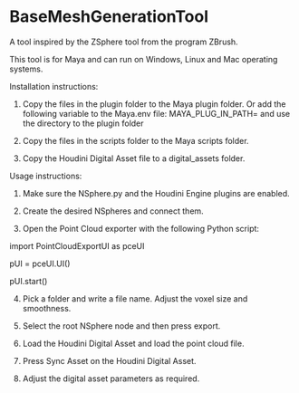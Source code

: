 # BaseMeshGenerationTool

A tool inspired by the ZSphere tool from the program ZBrush.

This tool is for Maya and can run on Windows, Linux and Mac operating systems.

Installation instructions:

1. Copy the files in the plugin folder to the Maya plugin folder.
Or add the following variable to the Maya.env file:
MAYA_PLUG_IN_PATH=
and use the directory to the plugin folder

2. Copy the files in the scripts folder to the Maya scripts folder.

3. Copy the Houdini Digital Asset file to a digital_assets folder.


Usage instructions:

1. Make sure the NSphere.py and the Houdini Engine plugins are enabled.

2. Create the desired NSpheres and connect them.

3. Open the Point Cloud exporter with the following Python script:

import PointCloudExportUI as pceUI

pUI = pceUI.UI()

pUI.start()

4. Pick a folder and write a file name. Adjust the voxel size and smoothness.

5. Select the root NSphere node and then press export.

6. Load the Houdini Digital Asset and load the point cloud file.

7. Press Sync Asset on the Houdini Digital Asset.

8. Adjust the digital asset parameters as required.